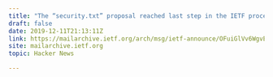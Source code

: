 ```yaml
---
title: "The “security.txt” proposal reached last step in the IETF process"
draft: false
date: 2019-12-11T21:13:11Z
link: https://mailarchive.ietf.org/arch/msg/ietf-announce/OFuiGlVv6WgvEEABaGmnYi120yU?utm_medium=RSS&utm_source=hune
site: mailarchive.ietf.org
topic: Hacker News  

---
```

